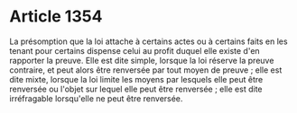 # Article 1354

La présomption que la loi attache à certains actes ou à certains faits en les tenant pour certains dispense celui au profit duquel elle existe d'en rapporter la preuve. Elle est dite simple, lorsque la loi réserve la preuve contraire, et peut alors être renversée par tout moyen de preuve ; elle est dite mixte, lorsque la loi limite les moyens par lesquels elle peut être renversée ou l'objet sur lequel elle peut être renversée ; elle est dite irréfragable lorsqu'elle ne peut être renversée.
